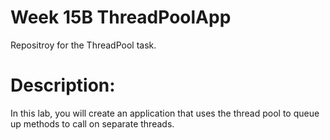 # Week 15B ThreadPoolApp
Repositroy for the ThreadPool task.

# Description:

In this lab, you will create an application that uses the thread pool to queue up methods
to call on separate threads.
